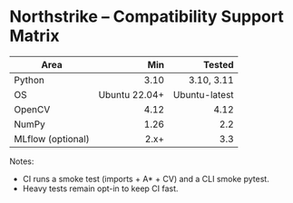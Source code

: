 # Northstrike – Compatibility Support Matrix

| Area | Min | Tested |
|---|---:|---:|
| Python | 3.10 | 3.10, 3.11 |
| OS | Ubuntu 22.04+ | Ubuntu-latest |
| OpenCV | 4.12 | 4.12 |
| NumPy | 1.26 | 2.2 |
| MLflow (optional) | 2.x+ | 3.3 |

Notes:
- CI runs a smoke test (imports + A* + CV) and a CLI smoke pytest.
- Heavy tests remain opt-in to keep CI fast.
